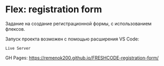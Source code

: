 # Flex: registration form

Задание на создание регистрационной формы, с использованием флексов.

Запуск проекта возможен с помощью расширения VS Code:

```
Live Server
```

GH Pages:
https://remenok200.github.io/FRESHCODE-registration-form/